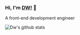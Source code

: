 ### Hi, I'm [DW!](https://daiwei.site) 👋

A front-end development engineer 

<img align="center" src="https://github-readme-stats.anuraghazra1.vercel.app/api?username=ifmiss&show_icons=true&theme=radical" alt="Dw's github stats" />

<!-- <img align="center" src="https://github-readme-stats.vercel.app/api/top-langs/?username=ifmiss&layout=compact" alt="Dw's github stats" /> -->

<!--
**IFmiss/ifmiss** is a ✨ _special_ ✨ repository because its `README.md` (this file) appears on your GitHub profile.

Here are some ideas to get you started:

- 🔭 I’m currently working on ...
- 🌱 I’m currently learning ...
- 👯 I’m looking to collaborate on ...
- 🤔 I’m looking for help with ...
- 💬 Ask me about ...
- 📫 How to reach me: ...
- 😄 Pronouns: ...
- ⚡ Fun fact: ...
-->
